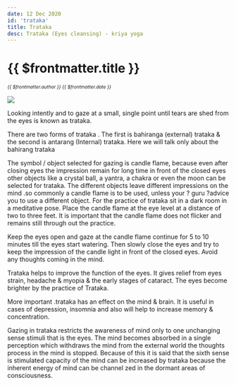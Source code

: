 ```yaml
---
date: 12 Dec 2020
id: 'trataka'
title: Trataka
desc: Trataka (Eyes cleansing) - kriya yoga
---
```


# {{ $frontmatter.title }}
<i style="font-size: 0.75em;"> {{ $frontmatter.author }} {{ $frontmatter.date }} </i>

<div class="md-images">

![](/img/kriyas/img1.jpg)

</div>

Looking intently and to gaze at a small, single point until tears are shed from the eyes is known as trataka.

There are two forms of trataka . The first is bahiranga (external) trataka & the second is antarang (Internal) trataka. Here we will talk only about the bahirang trataka

The symbol / object selected for gazing is candle flame, because even after closing eyes the impression remain for long time in front of the closed eyes other objects like a crystal ball, a yantra, a chakra or even the moon can be selected for trataka. The different objects leave different impressions on the mind .so commonly a candle flame is to be used, unless your ? guru ?advice you to use a different object. For the practice of trataka sit in a dark room in a meditative pose. Place the candle flame at the eye level at a distance of two to three feet. It is important that the candle flame does not flicker and remains still through out the practice.

Keep the eyes open and gaze at the candle flame continue for 5 to 10 minutes till the eyes start watering. Then slowly close the eyes and try to keep the impression of the candle light in front of the closed eyes. Avoid any thoughts coming in the mind.

Trataka helps to improve the function of the eyes. It gives relief from eyes strain, headache & myopia & the early stages of cataract. The eyes become brighter by the practice of Trataka.

More important .trataka has an effect on the mind & brain. It is useful in cases of depression, insomnia and also will help to increase memory & concentration.

Gazing in trataka restricts the awareness of mind only to one unchanging sense stimuli that is the eyes. The mind becomes absorbed in a single perception which withdraws the mind from the external world the thoughts process in the mind is stopped. Because of this it is said that the sixth sense is stimulated capacity of the mind can be increased by trataka because the inherent energy of mind can be channel zed in the dormant areas of consciousness. 